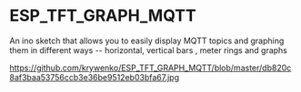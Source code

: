 # ESP_TFT_GRAPH_MQTT
An ino sketch that allows you to easily display MQTT topics and  graphing them in different ways -- horizontal, vertical bars ,  meter rings and graphs


https://github.com/krywenko/ESP_TFT_GRAPH_MQTT/blob/master/db820c8af3baa53756ccb3e36be9512eb03bfa67.jpg
